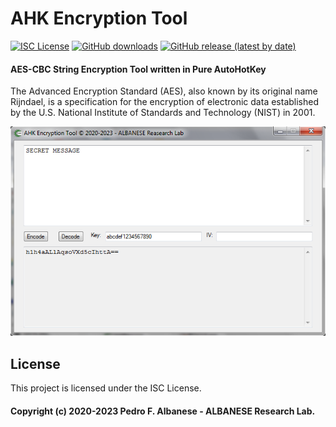 # AHK Encryption Tool
[![ISC License](http://img.shields.io/badge/license-ISC-blue.svg)](https://github.com/pedroalbanese/cryptgui/blob/master/LICENSE.md) 
[![GitHub downloads](https://img.shields.io/github/downloads/pedroalbanese/cryptgui/total.svg?logo=github&logoColor=white)](https://github.com/pedroalbanese/cryptgui/releases)
[![GitHub release (latest by date)](https://img.shields.io/github/v/release/pedroalbanese/cryptgui)](https://github.com/pedroalbanese/cryptgui/releases)

#### AES-CBC String Encryption Tool written in Pure AutoHotKey

The Advanced Encryption Standard (AES), also known by its original name Rijndael, is a specification for the encryption of electronic data established by the U.S. National Institute of Standards and Technology (NIST) in 2001.

![CryptGUI](CryptGUI.png "Click to enlarge")

## License

This project is licensed under the ISC License.

#### Copyright (c) 2020-2023 Pedro F. Albanese - ALBANESE Research Lab.
